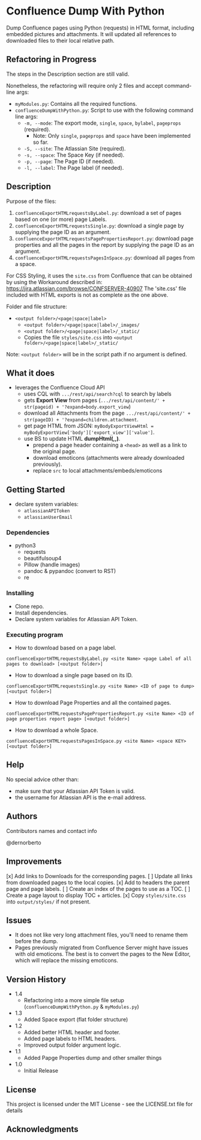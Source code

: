 # Confluence Dump With Python

Dump Confluence pages using Python (requests) in HTML format, including embedded pictures and attachments.
It will updated all references to downloaded files to their local relative path.

## Refactoring in Progress

The steps in the Description section are still valid.

Nonetheless, the refactoring will require only 2 files and accept command-line args:
* `myModules.py`: Contains all the required functions.
* `confluenceDumpWithPython.py`: Script to use with the following command line args:
  * `-m, --mode`: The export mode, `single`, `space`, `bylabel`, `pageprops` (required).
    * Note: Only `single`, `pageprops` and `space` have been implemented so far.
  * `-S, --site`: The Atlassian Site (required).
  * `-s, --space`: The Space Key (if needed).
  * `-p, --page`: The Page ID (if needed).
  * `-l, --label`: The Page label (if needed).

## Description

Purpose of the files:
1. `confluenceExportHTMLrequestsByLabel.py`: download a set of pages based on one (or more) page Labels.
2. `confluenceExportHTMLrequestsSingle.py`: download a single page by supplying the page ID as an argument.
3. `confluenceExportHTMLrequestsPagePropertiesReport.py`: download page properties and all the pages in the report by supplying the page ID as an argument.
4. `confluenceExportHTMLrequestsPagesInSpace.py`: download all pages from a space.

For CSS Styling, it uses the `site.css` from Confluence that can be obtained by using the Workaround described in: https://jira.atlassian.com/browse/CONFSERVER-40907
The 'site.css' file included with HTML exports is not as complete as the one above.

Folder and file structure:

* `<output folder>/<page|space|label>`
  * `<output folder>/<page|space|label>/_images/`
  * `<output folder>/<page|space|label>/_static/`
  * Copies the file `styles/site.css` into `<output folder>/<page|space|label>/_static/`

Note: `<output folder>` will be in the script path if no argument is defined.

## What it does

* leverages the Confluence Cloud API
  * uses CQL with `.../rest/api/search?cql` to search by labels
  * gets **Export View** from pages (`.../rest/api/content/' + str(pageid) + '?expand=body.export_view`)
  * download all Attachments from the page `.../rest/api/content/' + str(pageID) + '?expand=children.attachment`.
  * get page HTML from JSON: `myBodyExportViewHtml = myBodyExportView['body']['export_view']['value']`.
  * use BS to update HTML **dumpHtml(<Page HTML>,<Page Title>,<Page ID>)**.
    * prepend a page header containing a `<head>` as well as a link to the original page.
    * download emoticons (attachments were already downloaded previously).
    * replace `src` to local attachments/embeds/emoticons

## Getting Started

* declare system variables:
  * `atlassianAPIToken`
  * `atlassianUserEmail`

### Dependencies

* python3
  * requests
  * beautifulsoup4
  * Pillow (handle images)
  * pandoc & pypandoc (convert to RST)
  * re

### Installing

* Clone repo.
* Install dependencies.
* Declare system variables for Atlassian API Token.

### Executing program

* How to download based on a page label.

```
confluenceExportHTMLrequestsByLabel.py <site Name> <page Label of all pages to download> [<output folder>]
```

* How to download a single page based on its ID.

```
confluenceExportHTMLrequestsSingle.py <site Name> <ID of page to dump> [<output folder>]
```

* How to download Page Properties and all the contained pages.

```
confluenceExportHTMLrequestsPagePropertiesReport.py <site Name> <ID of page properties report page> [<output folder>]
```

* How to download a whole Space.

```
confluenceExportHTMLrequestsPagesInSpace.py <site Name> <space KEY> [<output folder>]
```

## Help

No special advice other than:
* make sure that your Atlassian API Token is valid.
* the username for Atlassian API is the e-mail address.


## Authors

Contributors names and contact info

@dernorberto

## Improvements

[x] Add links to Downloads for the corresponding pages.
[ ] Update all links from downloaded pages to the local copies.
[x] Add to headers the parent page and page labels.
[ ] Create an index of the pages to use as a TOC.
[ ] Create a page layout to display TOC + articles.
[x] Copy `styles/site.css` into `output/styles/` if not present.

## Issues

* It does not like very long attachment files, you'll need to rename them before the dump.
* Pages previously migrated from Confluence Server might have issues with old emoticons. The best is to convert the pages to the New Editor, which will replace the missing emoticons.

## Version History
* 1.4
  * Refactoring into a more simple file setup (`confluenceDumpWithPython.py` & `myModules.py`)
* 1.3
  * Added Space export (flat folder structure)
* 1.2
  * Added better HTML header and footer.
  * Added page labels to HTML headers.
  * Improved output folder argument logic.
* 1.1
  * Added Papge Properties dump and other smaller things
* 1.0
  * Initial Release

## License

This project is licensed under the MIT License - see the LICENSE.txt file for details

## Acknowledgments

